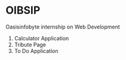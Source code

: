 # OIBSIP
Oasisinfobyte internship on Web Development
1. Calculator Application
2. Tribute Page
3. To Do Application
